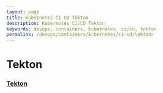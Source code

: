 ```yaml
---
layout: page
title: Kubernetes CI CD Tekton
description: Kubernetes CI/CD Tekton
keywords: devops, containers, kubernetes, ci/cd, tekton
permalink: /devops/containers/kubernetes/ci-cd/tekton/
---
```


# Tekton

### [Tekton](/devops/containers/kubernetes/ci-cd/tekton/sample/)
